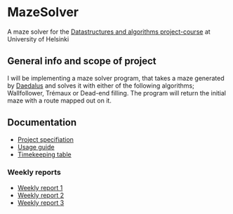 # MazeSolver
A maze solver for the [Datastructures and algorithms project-course](https://tiralabra.github.io/2020_p3/) at University of Helsinki

## General info and scope of project
I will be implementing a maze solver program, that takes a maze generated by [Daedalus](https://www.astrolog.org/labyrnth/daedalus.htm) and solves it with either of the following algorithms; Wallfollower, Trémaux or Dead-end filling. The program will return the initial maze with a route mapped out on it.

## Documentation
* [Project specifiation](./documentation/project_specification.md)
* [Usage guide](./documentation/usage_guide.md)
* [Timekeeping table](./documentation/timekeeping.md)
### Weekly reports
* [Weekly report 1](https://github.com/sinyman/MazeSolver/blob/master/documentation/Weekly%20Reports/weekly_rep1.md)
* [Weekly report 2](https://github.com/sinyman/MazeSolver/blob/master/documentation/Weekly%20Reports/weekly_rep2.md)
* [Weekly report 3](https://github.com/sinyman/MazeSolver/blob/master/documentation/Weekly%20Reports/weekly_rep3.md)

